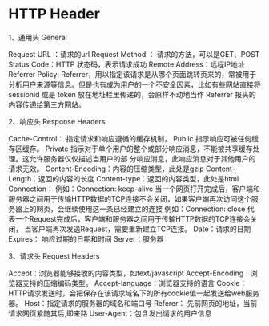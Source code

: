 # HTTP Header

1、通用头 General

Request URL ：请求的url
Request Method ： 请求的方法，可以是GET、POST
Status Code：HTTP 状态码，表示请求成功
Remote Address：远程IP地址
Referrer Policy: Referrer，用以指定该请求是从哪个页面跳转页来的，常被用于分析用户来源等信息。但是也有成为用户的一个不安全因素，比如有些网站直接将 sessionid 或是 token 放在地址栏里传递的，会原样不动地当作 Referrer 报头的内容传递给第三方网站。

2、响应头 Response Headers

Cache-Control：
指定请求和响应遵循的缓存机制，
Public 指示响应可被任何缓存区缓存。
Private 指示对于单个用户的整个或部分响应消息，不能被共享缓存处理。这允许服务器仅仅描述当用户的部
分响应消息，此响应消息对于其他用户的请求无效。
Content-Encoding：内容的压缩类型，此处是gzip
Content-Length：返回的内容的长度
Content-type：返回的内容类型，此处是html
Connection：
例如：Connection: keep-alive 当一个网页打开完成后，客户端和服务器之间用于传输HTTP数据的TCP连接不会关闭，如果客户端再次访问这个服务器上的网页，会继续使用这一条已经建立的连接
例如：Connection: close 代表一个Request完成后，客户端和服务器之间用于传输HTTP数据的TCP连接会关闭， 当客户端再次发送Request，需要重新建立TCP连接。
Date：请求的日期
Expires： 响应过期的日期和时间
Server：服务器

3、请求头 Request Headers

Accept：浏览器能够接收的内容类型，如text/javascript
Accept-Encoding：浏览器支持的压缩编码类型。
Accept-language：浏览器支持的语言
Cookie：HTTP请求发送时，会把保存在该请求域名下的所有cookie值一起发送给web服务器。
Host：指定请求的服务器的域名和端口号
Referer： 先前网页的地址，当前请求网页紧随其后,即来路
User-Agent：包含发出请求的用户信息
